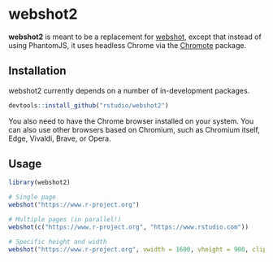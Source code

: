 webshot2
========

**webshot2** is meant to be a replacement for [webshot](https://wch.github.io/webshot/), except that instead of using PhantomJS, it uses headless Chrome via the [Chromote](https://github.com/rstudio/chromote) package.


## Installation

webshot2 currently depends on a number of in-development packages.

```R
devtools::install_github("rstudio/webshot2")
```

You also need to have the Chrome browser installed on your system. You can also use other browsers based on Chromium, such as Chromium itself, Edge, Vivaldi, Brave, or Opera.


## Usage

```R
library(webshot2)

# Single page
webshot("https://www.r-project.org")

# Multiple pages (in parallel!)
webshot(c("https://www.r-project.org", "https://www.rstudio.com"))

# Specific height and width
webshot("https://www.r-project.org", vwidth = 1600, vheight = 900, cliprect = "viewport")
```

